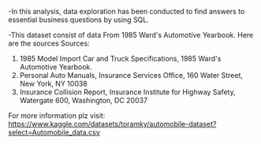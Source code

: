 -In this analysis, data exploration has been conducted to find answers to essential business questions by using SQL.

-This dataset consist of data From 1985 Ward's Automotive Yearbook. Here are the sources
Sources:
1) 1985 Model Import Car and Truck Specifications, 1985 Ward's Automotive Yearbook.
2) Personal Auto Manuals, Insurance Services Office, 160 Water Street, New York, NY 10038
3) Insurance Collision Report, Insurance Institute for Highway Safety, Watergate 600, Washington, DC 20037

For more information plz visit: https://www.kaggle.com/datasets/toramky/automobile-dataset?select=Automobile_data.csv

   
